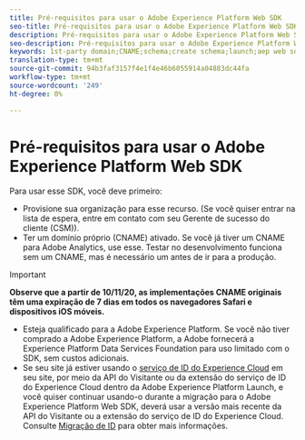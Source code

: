 ```yaml
---
title: Pré-requisitos para usar o Adobe Experience Platform Web SDK
seo-title: Pré-requisitos para usar o Adobe Experience Platform Web SDK
description: Pré-requisitos para usar o Adobe Experience Platform Web SDK
seo-description: Pré-requisitos para usar o Adobe Experience Platform Web SDK
keywords: 1st-party domain;CNAME;schema;create schema;launch;aep web sdk extension;extension;configuration id;configuration tool;data element;create data element;XDM Object;sendEvent;send Event;
translation-type: tm+mt
source-git-commit: 94b3faf3157f4e1f4e46b6055914a04883dc44fa
workflow-type: tm+mt
source-wordcount: '249'
ht-degree: 0%

---
```



# Pré-requisitos para usar o Adobe Experience Platform Web SDK

Para usar esse SDK, você deve primeiro:

- Provisione sua organização para esse recurso. (Se você quiser entrar na lista de espera, entre em contato com seu Gerente de sucesso do cliente (CSM)).
- Ter um domínio próprio (CNAME) ativado. Se você já tiver um CNAME para Adobe Analytics, use esse. Testar no desenvolvimento funciona sem um CNAME, mas é necessário um antes de ir para a produção.

>[!IMPORTANT]
>
>**Observe que a partir de 10/11/20, as implementações CNAME originais têm uma expiração de 7 dias em todos os navegadores Safari e dispositivos iOS móveis.**

- Esteja qualificado para a Adobe Experience Platform. Se você não tiver comprado a Adobe Experience Platform, a Adobe fornecerá a Experience Platform Data Services Foundation para uso limitado com o SDK, sem custos adicionais.
- Se seu site já estiver usando o [serviço de ID do Experience Cloud](https://experienceleague.adobe.com/docs/experience-platform/edge/identity/overview.html) em seu site, por meio da API do Visitante ou da extensão do serviço de ID do Experience Cloud dentro da Adobe Experience Platform Launch, e você quiser continuar usando-o durante a migração para o Adobe Experience Platform Web SDK, deverá usar a versão mais recente da API do Visitante ou a extensão do serviço de ID do Experience Cloud. Consulte [Migração de ID](https://experienceleague.adobe.com/docs/experience-platform/edge/identity/overview.html?lang=en#identity) para obter mais informações.
